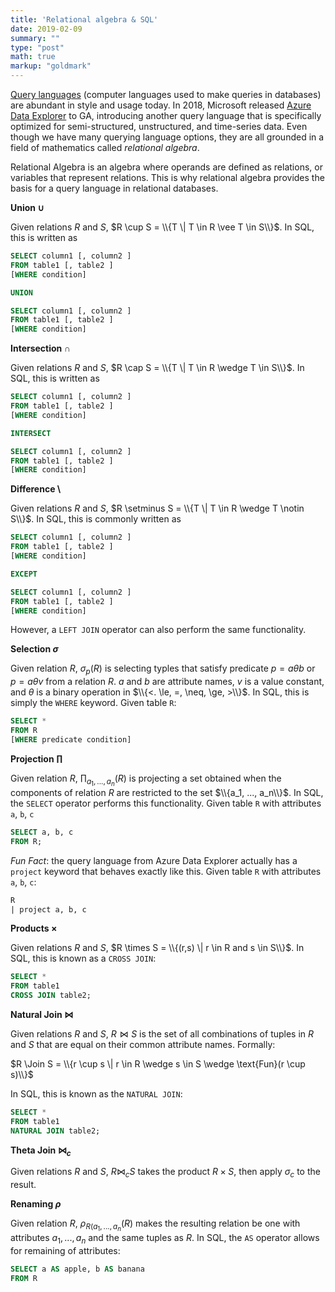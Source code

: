 ```yaml
---
title: 'Relational algebra & SQL'
date: 2019-02-09
summary: ""
type: "post"
math: true
markup: "goldmark"
---
```


[Query languages](https://github.com/AnanthaRajuCprojects/List-of-programming-language-lists/blob/master/Query%20language.md) (computer languages used to make queries in databases) are abundant in style and usage today. In 2018, Microsoft released [Azure Data Explorer](https://azure.microsoft.com/en-us/services/data-explorer/) to GA, introducing another query language that is specifically optimized for semi-structured, unstructured, and time-series data. Even though we have many querying language options,  they are all grounded in a field of mathematics called _relational algebra_.

Relational Algebra is an algebra where operands are defined as relations, or variables that represent relations. This is why relational algebra provides the basis for a query language in relational databases.

**Union $\cup$**

Given relations $R$ and $S$, $R \cup S = \\{T \| T \in R \vee T \in S\\}$. In SQL, this is written as

```sql
SELECT column1 [, column2 ]
FROM table1 [, table2 ]
[WHERE condition]

UNION

SELECT column1 [, column2 ]
FROM table1 [, table2 ]
[WHERE condition]
```

**Intersection $\cap$**

Given relations $R$ and $S$, $R \cap S = \\{T \| T \in R \wedge T \in S\\}$. In SQL, this is written as

```sql
SELECT column1 [, column2 ]
FROM table1 [, table2 ]
[WHERE condition]

INTERSECT

SELECT column1 [, column2 ]
FROM table1 [, table2 ]
[WHERE condition]
```

**Difference $\setminus$**

Given relations $R$ and $S$, $R \setminus S = \\{T \| T \in R \wedge T \notin S\\}$. In SQL, this is commonly written as

```sql
SELECT column1 [, column2 ]
FROM table1 [, table2 ]
[WHERE condition]

EXCEPT

SELECT column1 [, column2 ]
FROM table1 [, table2 ]
[WHERE condition]
```

However, a `LEFT JOIN` operator can also perform the same functionality.

**Selection $\sigma$**

Given relation $R$, $\sigma_{p}(R)$ is selecting typles that satisfy predicate $p = a \theta b$ or $p = a \theta v$ from a relation $R$. $a$ and $b$ are attribute names, $v$ is a value constant, and $\theta$ is a binary operation in $\\{<. \le, =, \neq, \ge, >\\}$. In SQL, this is simply the `WHERE` keyword. Given table `R`:

```sql
SELECT *
FROM R
[WHERE predicate condition]
```

**Projection $\prod$**

Given relation $R$, $\prod_{a_1, ..., a_n}(R)$ is projecting a set obtained when the components of relation $R$ are restricted to the set $\\{a_1, ..., a_n\\}$. In SQL, the `SELECT` operator performs this functionality. Given table `R` with attributes `a`, `b`, `c`

```sql
SELECT a, b, c
FROM R;
```

_Fun Fact_: the query language from Azure Data Explorer actually has a `project` keyword that behaves exactly like this. Given table `R` with attributes `a`, `b`, `c`:

```sql
R
| project a, b, c
```

**Products $\times$**

Given relations $R$ and $S$, $R \times S = \\{(r,s) \| r \in R and s \in S\\}$. In SQL, this is known as a `CROSS JOIN`:

```sql
SELECT * 
FROM table1 
CROSS JOIN table2;
```

**Natural Join $\Join$**

Given relations $R$ and $S$, $R \Join S$ is the set of all combinations of tuples in $R$ and $S$ that are equal on their common attribute names. Formally:

$R \Join S = \\{r \cup s \| r \in R \wedge s \in S \wedge \text{Fun}(r \cup s)\\}$

In SQL, this is known as the `NATURAL JOIN`:

```sql
SELECT * 
FROM table1 
NATURAL JOIN table2;
```

**Theta Join $\Join_{c}$**

Given relations $R$ and $S$, $R \Join_c S$ takes the product $R \times S$, then apply $\sigma_c$ to the result.

**Renaming $\rho$**

Given relation $R$, $\rho_{R(a_1, ..., a_n}(R)$ makes the resulting relation be one with attributes $a_1, ..., a_n$ and the same tuples as $R$. In SQL, the `AS` operator allows for remaining of attributes:

```sql
SELECT a AS apple, b AS banana
FROM R
```
